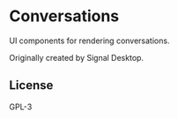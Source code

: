 # Conversations 

UI components for rendering conversations. 

Originally created by Signal Desktop. 

## License

GPL-3
